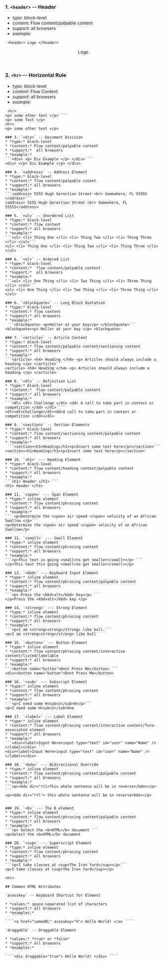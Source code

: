 ### 1. `<header>` -- Header 
* *type:* block-level
* *content:* Flow content/palpable content
* *support:* all browsers
* *example:* 
```
 <header> Logo </header>
```
<header> Logo </header>

### 2. `<hr>` -- Horizontal Rule
* *type:* block-level
* *content:* Flow Content
* *support:* all browsers
* *example:*
``` <p> Some text </p>
 <hr>
<p> some other text </p> ```
<p> some Text </p>
<hr>
<p> some other text </p>

### 3. `<div>` -- Document Division
* *type:* block-level
* *content:* Flow content/palpable content
* *support:*  all browsers
* *example:*
```<div> <p> Div Example </p> </div> ```
<div> </p> Div Example </p> </div>

### 4. `<address>` -- Address Element
* *type:* block-level
* *content:* flow content/palpable cotent
* *support:* all browsers
* *example:*
```<address> 5555 Hugh Gerection Street <br> Somewhere, FL 55555 </adress>```
<address> 5555 Hugh Gerection Street <br> Somewhere, FL 55555</address>

### 5. `<ul>` -- Unordered List
* *type:* block-level
* *content:* flow content
* *support:* all browsers
* *example:*
```<ul> <li> Thing One </li> <li> Thing Two </li> <li> Thing Three </li> </ul>```
<ul> <li> Thing One </li> <li> Thing Two </li> <li> Thing Three </li> </ul>

### 6. `<ol>` -- Ordered List
* *type:* block-level
* *content:*  flow content/palpable content
* *support:*  all browsers
* *example:*
```<ol> <li> One Thing </li> <li> Two Thing </li> <li> Three Thing </li> </ol>```
<ol> <li> One Thing </li> <li> Two Thing </li> <li> Three Thing </li> </ol>

### 6. `<blockquote>` -- Long Block Quotation 
* *type:* block-level
* *content:* flow content
* *support:* all browsers
* *example:*
 ```<blockquote> <p>Holler at your boy</p> </blockquote>```
<blockquote><p> Holler at your boy </p> <blockquote>

### 7. `<article>` -- Article Content
* *type:* block-level
* *content:* flow content/palpable content/sectioning content
* *support:* all browsers
* *example:*
```<article> <h4> Heading </h4> <p> Articles should always include a heading </p> </article>```
<article> <h4> Heading </h4> <p> Articles should always include a heading </p> </article>

### 8. `<dl>` -- Definition List
* *type:* block-level 
* *content:*  flow content/palpable content
* *support:* all browsers
* *example:*
```<dl> <dt> Challenge </dt> <dd> A call to take part in contest or competition </dd> </dl> ```
<dl><dt>Challenge</dt><dd>A call to take part in contest or competition </dd></dl>

### 9. `<section>` -- Section Elements
* *type:* block-level
* *content:* flow content/sectioning content/palpable content
* *support:* all browsers
* *example:*
 ```<section><h1>Heading</h1><p>Insert some text here</p></section>```
<section><h1>Heading</h1><p>Insert some text here</p></section>

### 10. `<h1>` --- Heading Element
* *type:* block-level
* *content:* flow content/heading content/palpable content
* *support:* all browsers
* *example:* 
```<h1> Header </h1> ```
<h1> Header </h1>

### 11. `<span>` --- Span Element
* *type:* inline element
* *content:* flow content/phrasing content
* *support:* all browsers
* *example:*
``` <p>Determine the <span> air speed </span> velocity of an African Swallow </p>```
<p>Determine the <span> air speed </span> velocity of an African Swallow</p>

### 12. `<small>` --- Small Element
* *type:* inline element
* *content:* flow content/phrasing content
* *support:* all browsers
* *example:*
```<p>This text is going <small>to get smaller</small></p> ```
</p>This text this going <small>to get smaller</small></p>

### 13. `<kbd>` --- Keyboard Input Element 
* *type:* inline element
* *content:* flow content/phrasing content/palpable content
* *support:* all browsers
* *example:*
```<p> Press the <kbd>alt</kbd> key</p> ```
</p>Press the <kbd>alt</kbd> key </p>

### 14. `<strong>` --- Strong Element
* *type:* inline element
* *content:* flow content/phrasing content
* *support:* all browsers
* *example:*
```<p>I am <strong>strong</strong> like bull.```
<p>I am <strong>strong</strong> like bull

### 15. `<button>` --- Button Element
* *type:* inline element
* *content:* flow content/phrasing content/interactive content/listed/labelable
* *support:* all browsers
* *example:*
```<button name="button">Dont Press Me</button> ```
<div><button name="button">Dont Press Me</button>

### 16. `<sub>` --- Subscript Element
* *type:* inline element
* *content:* flow content/phrasing content 
* *support:* all browsers
* *example:*
```<p>I need some H<sub>2</sub>O</p>```
<p>I need some H<sub>2</sub>One

### 17. `<label>` --- Label Element
* *type:* inline element
* *content:* flow content/phrasing content/interactive content/form-associated element
* *support:* all browsers
* *example:*
```<div><label>Input Here<input type="text" id="user" name="Name" /></label></div> ```
<div><label>Input Here<input type="text" id="user" name="Name" /></label></div>

### 18. `<bdo>` --- Bidirectional Override 
* *type:* inline element
* *content:* flow content/phrasing content/palpable content
* *support:* all browsers
* *example:*
```<p><bdo dir="rtl>This whole sentence will be in reverse</bdo></p> ```
<p><bdo dir="rtl"> this whole sentence will be in reverse<bdo></p>


### 19. `<b>` --- The B element
* *type:* inline element
* *content:* flow content/phrasing content/palpable content 
* *support:* all browsers
* *example:*
```<p> Select the <b>HTML</b> document ```
<p>Select the <b>HTML</b> document

### 20. `<sup>` --- Superscript Element
* *type:* inline element
* *content:* flow content/phrasing content
* *support:* all browsers
* *example:*
```<p>I take classes at <sup>The Iron Yard</sup></p>```
<p>I take classes at <sup>The Iron Yard</sup></p>

<hr>

## Common HTML Attributes 

`acesskey` -- Keyboard Shortcut for Element

* *values:* space-separated list of characters
* *support:* all browsers
* *examples:*

````<a href="someURL" acesskey="h"> Hello World! </a> ````

`draggable` -- Draggable Element

* *values:* *true* or *false*
* *support:* all browsers
* *examples:* 

````<div draggable="true"> Hello World! </div> ````
